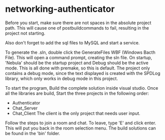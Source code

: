 # networking-authenticator

Before you start, make sure there are not spaces in the absolute project path. This will cause one of postbuildcommands to fail, resulting in the project not starting.

Also don't forget to add the sql files to MySQL and start a service.

To generate the .sln, double click the GenerateFiles WBF (Windows Bacth File). This will open a command prompt, creating the sln file.
On startup, 'Nebula' should be the startup project and Debug should be the active mode. This is all done with premake, so this is default. The project only contains a debug mode, since the text displayed is created with the SPDLog library, which only works in debug mode in this project.

To start the program, Build the complete solution inside visual studio. Once all the libraries are build, Start the three projects in the following order:
- Authenticator
- Chat_Server
- Chat_Client
The client is the only project that needs user input.

Follow the steps to join a room and chat. To leave, type 'E' and click enter. This will put you back in the room selection menu.
The build solutions can be found in the 'bin' folder.

